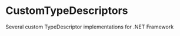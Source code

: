 CustomTypeDescriptors
=====================

Several custom TypeDescriptor implementations for .NET Framework

